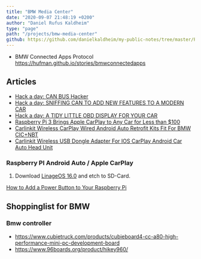 ```yaml
---
title: "BMW Media Center"
date: "2020-09-07 21:48:19 +0200"
author: "Daniel Rufus Kaldheim"
type: "page"
path: "/projects/bmw-media-center"
github: https://github.com/danielkaldheim/my-public-notes/tree/master/Projects/BMW%20Media%20Center
---
```


- BMW Connected Apps Protocol <https://hufman.github.io/stories/bmwconnectedapps>

## Articles

- [Hack a day: CAN BUS Hacker](https://hackaday.io/project/161745-can-bus-hacker)
- [Hack a day: SNIFFING CAN TO ADD NEW FEATURES TO A MODERN CAR](https://hackaday.com/2019/05/09/sniffing-can-to-add-new-features-to-a-modern-car/)
- [Hack a day: A TIDY LITTLE OBD DISPLAY FOR YOUR CAR](https://hackaday.com/2020/04/13/a-tidy-little-obd-display-for-your-car/)
- [Raspberry Pi 3 Brings Apple CarPlay to Any Car for Less than $100](https://www.autoevolution.com/news/raspberry-pi-3-brings-apple-carplay-to-any-car-for-less-than-100-141258.html)
- [Carlinkit Wireless CarPlay Wired Android Auto Retrofit Kits Fit For BMW CIC+NBT](https://www.ebay.com/itm/Carlinkit-Wireless-CarPlay-Wired-Android-Auto-Retrofit-Kits-Fit-For-BMW-CIC-NBT/392806966802?hash=item5b751ea612:g:m3QAAOSwZ1ZexeUk)
- [Carlinkit Wireless USB Dongle Adapter For IOS CarPlay Android Car Auto Head Unit](https://www.ebay.com/itm/Carlinkit-Wireless-USB-Dongle-Adapter-For-IOS-CarPlay-Android-Car-Auto-Head-Unit/392316806386?epid=6033518756&hash=item5b57e764f2:g:WOEAAOSwKY9eX3AQ)

### Raspberry PI Android Auto / Apple CarPlay

1. Download [LinageOS 16.0](https://konstakang.com/devices/rpi4/) and etch to SD-Card.

[How to Add a Power Button to Your Raspberry Pi](https://howchoo.com/g/mwnlytk3zmm/how-to-add-a-power-button-to-your-raspberry-pi)

## Shoppinglist for BMW

### Bmw controller

- <https://www.cubietruck.com/products/cubieboard4-cc-a80-high-performance-mini-pc-development-board>
- <https://www.96boards.org/product/hikey960/>
